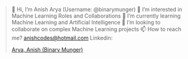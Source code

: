 > 👋 Hi, I’m Anish Arya (Username: @binarymunger)
> 👀 I’m interested in Machine Learning Roles and Collaborations
> 🌱 I’m currently learning Machine Learning and Artificial Intelligence
> 💞️ I’m looking to collaborate on complex Machine Learning projects
> 📫 How to reach me? anishcodes@hotmail.com
> Linkedin: <div class="badge-base LI-profile-badge" data-locale="en_US" data-size="medium" data-theme="light" data-type="VERTICAL" data-vanity="binarymunger" data-version="v1"><a class="badge-base__link LI-simple-link" href="https://in.linkedin.com/in/binarymunger?trk=profile-badge">Arya, Anish (Binary Munger)</a></div>
              
<!---
binarymunger/binarymunger is a ✨ special ✨ repository because its `README.md` (this file) appears on your GitHub profile.
You can click the Preview link to take a look at your changes.
--->
